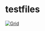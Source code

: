 # testfiles

[![Grid](https://img.shields.io/badge/rid_AI-run-78FF96.svg?labelColor=black&logo=data:image/svg%2bxml;base64,PHN2ZyB3aWR0aD0iNDgiIGhlaWdodD0iNDgiIGZpbGw9Im5vbmUiIHhtbG5zPSJodHRwOi8vd3d3LnczLm9yZy8yMDAwL3N2ZyI+PHBhdGggZD0iTTEgMTR2MjBhMTQgMTQgMCAwMDE0IDE0aDlWMzYuOEgxMi42VjExaDIyLjV2N2gxMS4yVjE0QTE0IDE0IDAgMDAzMi40IDBIMTVBMTQgMTQgMCAwMDEgMTR6IiBmaWxsPSIjZmZmIi8+PHBhdGggZD0iTTM1LjIgNDhoMTEuMlYyNS41SDIzLjl2MTEuM2gxMS4zVjQ4eiIgZmlsbD0iI2ZmZiIvPjwvc3ZnPg==)](https://platform.grid.ai/#/runs?script=https://github.com/ekagridai/testfiles/blob/e9141eaf/image-similarity-in-cifar-10-using-vgg19-train.py&cloud=grid&instance=t2.large&accelerators=1&disk_size=200&framework=lightning&script_args=--grid_name%20imgsim-cifar10-vgg19-train9%20%5C%0A--grid_strategy%20grid_search%20%5C%0A--grid_disk_size%20200%20%5C%0A--grid_max_nodes%2010%20%5C%0A--grid_datastore_name%20the-cifar10-dataset%20%5C%0A--grid_datastore_version%201%20%5C%0A--grid_instance_type%20t2.large%20%5C%0A--grid_framework%20lightning%20%5C%0A--grid_credential%20cc-07754%20%5C%0A--grid_cpus%201%20%5C%0Aimage-similarity-in-cifar-10-using-vgg19-train.py%20--LEARNING_RATE%20%22%5B0.1%2C%200.01%2C%200.001%5D%22)

